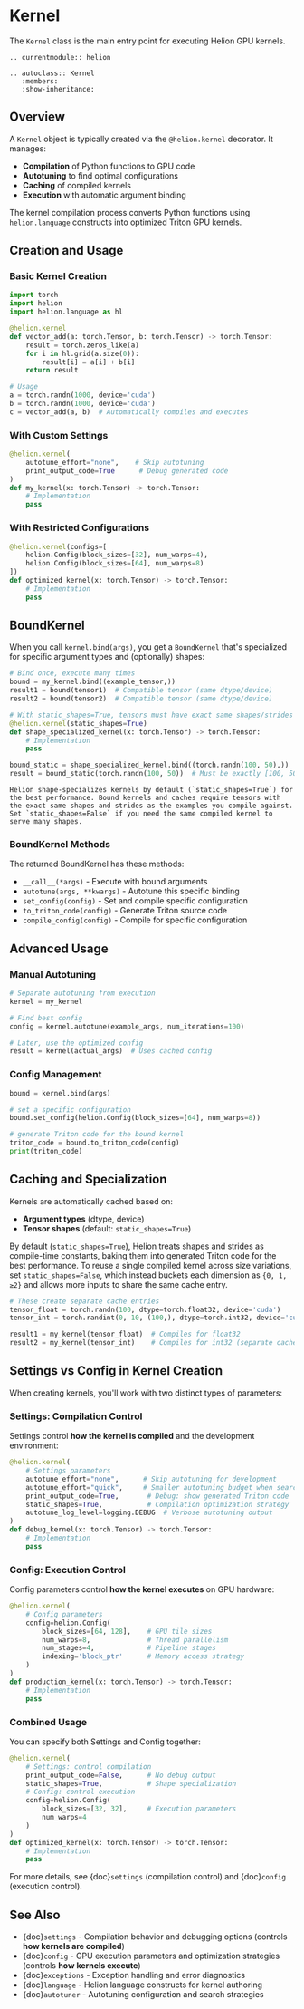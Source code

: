 # Kernel

The `Kernel` class is the main entry point for executing Helion GPU kernels.

```{eval-rst}
.. currentmodule:: helion

.. autoclass:: Kernel
   :members:
   :show-inheritance:
```

## Overview

A `Kernel` object is typically created via the `@helion.kernel` decorator. It manages:

- **Compilation** of Python functions to GPU code
- **Autotuning** to find optimal configurations
- **Caching** of compiled kernels
- **Execution** with automatic argument binding

The kernel compilation process converts Python functions using `helion.language` constructs into optimized Triton GPU kernels.

## Creation and Usage

### Basic Kernel Creation

```python
import torch
import helion
import helion.language as hl

@helion.kernel
def vector_add(a: torch.Tensor, b: torch.Tensor) -> torch.Tensor:
    result = torch.zeros_like(a)
    for i in hl.grid(a.size(0)):
        result[i] = a[i] + b[i]
    return result

# Usage
a = torch.randn(1000, device='cuda')
b = torch.randn(1000, device='cuda')
c = vector_add(a, b)  # Automatically compiles and executes
```

### With Custom Settings

```python
@helion.kernel(
    autotune_effort="none",    # Skip autotuning
    print_output_code=True      # Debug generated code
)
def my_kernel(x: torch.Tensor) -> torch.Tensor:
    # Implementation
    pass
```

### With Restricted Configurations

```python
@helion.kernel(configs=[
    helion.Config(block_sizes=[32], num_warps=4),
    helion.Config(block_sizes=[64], num_warps=8)
])
def optimized_kernel(x: torch.Tensor) -> torch.Tensor:
    # Implementation
    pass
```


## BoundKernel

When you call `kernel.bind(args)`, you get a `BoundKernel` that's specialized for specific argument types and (optionally) shapes:

```python
# Bind once, execute many times
bound = my_kernel.bind((example_tensor,))
result1 = bound(tensor1)  # Compatible tensor (same dtype/device)
result2 = bound(tensor2)  # Compatible tensor (same dtype/device)

# With static_shapes=True, tensors must have exact same shapes/strides
@helion.kernel(static_shapes=True)
def shape_specialized_kernel(x: torch.Tensor) -> torch.Tensor:
    # Implementation
    pass

bound_static = shape_specialized_kernel.bind((torch.randn(100, 50),))
result = bound_static(torch.randn(100, 50))  # Must be exactly [100, 50]
```

```{warning}
Helion shape-specializes kernels by default (`static_shapes=True`) for the best performance. Bound kernels and caches require tensors with the exact same shapes and strides as the examples you compile against. Set `static_shapes=False` if you need the same compiled kernel to serve many shapes.
```

### BoundKernel Methods

The returned BoundKernel has these methods:

- `__call__(*args)` - Execute with bound arguments
- `autotune(args, **kwargs)` - Autotune this specific binding
- `set_config(config)` - Set and compile specific configuration
- `to_triton_code(config)` - Generate Triton source code
- `compile_config(config)` - Compile for specific configuration

## Advanced Usage

### Manual Autotuning

```python
# Separate autotuning from execution
kernel = my_kernel

# Find best config
config = kernel.autotune(example_args, num_iterations=100)

# Later, use the optimized config
result = kernel(actual_args)  # Uses cached config
```

### Config Management

```python
bound = kernel.bind(args)

# set a specific configuration
bound.set_config(helion.Config(block_sizes=[64], num_warps=8))

# generate Triton code for the bound kernel
triton_code = bound.to_triton_code(config)
print(triton_code)
```

## Caching and Specialization

Kernels are automatically cached based on:

- **Argument types** (dtype, device)
- **Tensor shapes** (default: `static_shapes=True`)

By default (`static_shapes=True`), Helion treats shapes and strides as compile-time constants, baking them into generated Triton code for the best performance. To reuse a single compiled kernel across size variations, set `static_shapes=False`, which instead buckets each dimension as `{0, 1, ≥2}` and allows more inputs to share the same cache entry.

```python
# These create separate cache entries
tensor_float = torch.randn(100, dtype=torch.float32, device='cuda')
tensor_int = torch.randint(0, 10, (100,), dtype=torch.int32, device='cuda')

result1 = my_kernel(tensor_float)  # Compiles for float32
result2 = my_kernel(tensor_int)    # Compiles for int32 (separate cache)
```

## Settings vs Config in Kernel Creation

When creating kernels, you'll work with two distinct types of parameters:

### Settings: Compilation Control
Settings control **how the kernel is compiled** and the development environment:

```python
@helion.kernel(
    # Settings parameters
    autotune_effort="none",      # Skip autotuning for development
    autotune_effort="quick",     # Smaller autotuning budget when search is enabled
    print_output_code=True,       # Debug: show generated Triton code
    static_shapes=True,           # Compilation optimization strategy
    autotune_log_level=logging.DEBUG  # Verbose autotuning output
)
def debug_kernel(x: torch.Tensor) -> torch.Tensor:
    # Implementation
    pass
```

### Config: Execution Control
Config parameters control **how the kernel executes** on GPU hardware:

```python
@helion.kernel(
    # Config parameters
    config=helion.Config(
        block_sizes=[64, 128],    # GPU tile sizes
        num_warps=8,              # Thread parallelism
        num_stages=4,             # Pipeline stages
        indexing='block_ptr'      # Memory access strategy
    )
)
def production_kernel(x: torch.Tensor) -> torch.Tensor:
    # Implementation
    pass
```

### Combined Usage
You can specify both Settings and Config together:

```python
@helion.kernel(
    # Settings: control compilation
    print_output_code=False,      # No debug output
    static_shapes=True,           # Shape specialization
    # Config: control execution
    config=helion.Config(
        block_sizes=[32, 32],     # Execution parameters
        num_warps=4
    )
)
def optimized_kernel(x: torch.Tensor) -> torch.Tensor:
    # Implementation
    pass
```

For more details, see {doc}`settings` (compilation control) and {doc}`config` (execution control).

## See Also

- {doc}`settings` - Compilation behavior and debugging options (controls **how kernels are compiled**)
- {doc}`config` - GPU execution parameters and optimization strategies (controls **how kernels execute**)
- {doc}`exceptions` - Exception handling and error diagnostics
- {doc}`language` - Helion language constructs for kernel authoring
- {doc}`autotuner` - Autotuning configuration and search strategies
